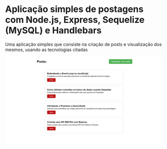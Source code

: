 # Aplicação simples de postagens com Node.js, Express, Sequelize (MySQL) e Handlebars

Uma aplicação simples que consiste na criação de posts e visualização dos mesmos, usando as tecnologias citadas

![Imagem do projeto](./project.png)